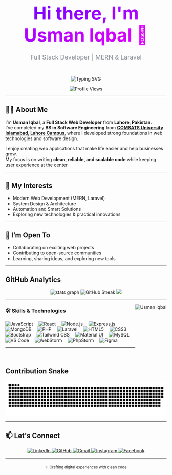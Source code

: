 <h1 align="center">
  <div align="center" style="margin-bottom: 15px;">
    <span style="font-size: 3.5rem; font-weight: 700; background: linear-gradient(120deg, #7F00FF 0%, #E100FF 100%); -webkit-background-clip: text; -webkit-text-fill-color: transparent;">Hi there, I'm Usman Iqbal 👋</span>
  </div>
  <div align="center" style="height: 60px;">
    <span style="font-size: 1.2rem; color: #8a8f98; font-weight: 400;">Full Stack Developer | MERN & Laravel</span>
  </div>
</h1>

<p align="center">
  <img src="https://readme-typing-svg.demolab.com?font=Inter&weight=500&size=18&duration=4000&pause=1000&color=A855F7&center=true&vCenter=true&width=500&lines=Building+Practical+Web+Solutions;Writing+Clean+and+Scalable+Code;Always+Learning+Something+New;Turning+Ideas+Into+Reality" alt="Typing SVG" />
</p>

<div align="center">
  <img src="https://komarev.com/ghpvc/?username=usmaniqbal2410&label=Profile%20Views&color=A855F7&style=flat" alt="Profile Views" />
</div>

---

## 👨‍💻 About Me

I’m **Usman Iqbal**, a **Full Stack Web Developer** from **Lahore, Pakistan**.  
I’ve completed my **BS in Software Engineering** from [**COMSATS University Islamabad, Lahore Campus**](https://lahore.comsats.edu.pk/), where I developed strong foundations in web technologies and software design.

I enjoy creating web applications that make life easier and help businesses grow.  
My focus is on writing **clean, reliable, and scalable code** while keeping user experience at the center.

---

## 🌱 My Interests

- Modern Web Development (MERN, Laravel)  
- System Design & Architecture  
- Automation and Smart Solutions  
- Exploring new technologies & practical innovations  

---

## 🤝 I’m Open To

- Collaborating on exciting web projects  
- Contributing to open-source communities  
- Learning, sharing ideas, and exploring new tools  

---



## GitHub Analytics

<div align="center">
  <!-- Dark Mode GitHub Stats -->
  <img src="https://github-readme-stats.vercel.app/api?username=usmaniqbal2410&show_icons=true&theme=dracula&hide_border=false&bg_color=0D1117&title_color=FF791F&icon_color=FF791F" height="165" alt="stats graph" />
  <!-- Dark Mode Streak Stats -->
  <img src="https://github-readme-streak-stats.herokuapp.com/?user=usmaniqbal2410&theme=dracula&hide_border=false&background=0D1117&fire=FF791F&currStreakLabel=FF791F" height="165" alt="GitHub Streak" />
 <!-- Dark Mode Top Languages -->
  <picture>
  <source media="(prefers-color-scheme: dark)" srcset="https://github-readme-stats.vercel.app/api/top-langs/?username=usmaniqbal2410&layout=compact&theme=radical&hide_border=true" />
  <img src="https://github-readme-stats.vercel.app/api/top-langs/?username=usmaniqbal2410&layout=compact&theme=default&hide_border=true" height="150"/>
</picture>
</div> 

---

<!-- Profile photo placeholder - replace with your own -->
<img align="right" height="150" src="https://avatars.githubusercontent.com/u/9919?s=200&v=4" alt="Usman Iqbal" />

### 🛠 Skills & Technologies
<div align="left">
  <!-- Core -->
<img src="https://cdn.jsdelivr.net/gh/devicons/devicon/icons/javascript/javascript-original.svg" height="35" alt="JavaScript" />
<img width="10"/>
<img src="https://cdn.jsdelivr.net/gh/devicons/devicon/icons/react/react-original.svg" height="35" alt="React" />
<img width="10"/>
<img src="https://cdn.jsdelivr.net/gh/devicons/devicon/icons/nodejs/nodejs-original.svg" height="35" alt="Node.js" />
<img width="10"/>
<img src="https://upload.wikimedia.org/wikipedia/commons/6/64/Expressjs.png" height="30" alt="Express.js" />
<img width="10"/>
<img src="https://cdn.jsdelivr.net/gh/devicons/devicon/icons/mongodb/mongodb-original.svg" height="35" alt="MongoDB" />
<img width="10"/>
<img src="https://cdn.jsdelivr.net/gh/devicons/devicon/icons/php/php-original.svg" height="35" alt="PHP" />
<img width="10"/>
<img src="https://upload.wikimedia.org/wikipedia/commons/9/9a/Laravel.svg" height="35" alt="Laravel" />

<!-- Frontend Frameworks -->
<img width="10"/>
<img src="https://cdn.jsdelivr.net/gh/devicons/devicon/icons/html5/html5-original.svg" height="35" alt="HTML5" />
<img width="10"/>
<img src="https://cdn.jsdelivr.net/gh/devicons/devicon/icons/css3/css3-original.svg" height="35" alt="CSS3" />
<img width="10"/>
<img src="https://cdn.jsdelivr.net/gh/devicons/devicon/icons/bootstrap/bootstrap-original.svg" height="35" alt="Bootstrap" />
<img width="10"/>
<img src="https://cdn.simpleicons.org/tailwindcss/06B6D4" height="35" alt="Tailwind CSS" />
<img width="10"/>
<img src="https://cdn.jsdelivr.net/gh/devicons/devicon/icons/materialui/materialui-original.svg" height="35" alt="Material UI" />

<!-- Databases -->
<img width="10"/>
<img src="https://cdn.jsdelivr.net/gh/devicons/devicon/icons/mysql/mysql-original.svg" height="35" alt="MySQL" />

<!-- Tools -->
<img width="10"/>
<img src="https://cdn.jsdelivr.net/gh/devicons/devicon/icons/vscode/vscode-original.svg" height="35" alt="VS Code" />
<img width="10"/>
<img src="https://cdn.jsdelivr.net/gh/devicons/devicon/icons/webstorm/webstorm-original.svg" height="35" alt="WebStorm" />
<img width="10"/>
<img src="https://cdn.jsdelivr.net/gh/devicons/devicon/icons/phpstorm/phpstorm-original.svg" height="35" alt="PhpStorm" />
<img width="10"/>
<img src="https://cdn.jsdelivr.net/gh/devicons/devicon/icons/figma/figma-original.svg" height="35" alt="Figma" />

</div>  

---

<br clear="both">

## Contribution Snake
<p align="center"> 
  <img src="https://raw.githubusercontent.com/usmaniqbal2410/usmaniqbal2410/main/github-contribution-grid-snake.svg" alt="Contribution Snake" /> 
</p>

---

## 📫 Let's Connect

<div align="center">
  <a href="https://www.linkedin.com/in/usmaniqbal2410" target="_blank">
    <img src="https://img.shields.io/badge/LinkedIn-0077B5?style=for-the-badge&logo=linkedin&logoColor=white" height="35" alt="LinkedIn" />
  </a>
  <a href="https://github.com/usmaniqbal2410" target="_blank">
    <img src="https://img.shields.io/badge/GitHub-181717?style=for-the-badge&logo=github&logoColor=white" height="35" alt="GitHub" />
  </a>
  <a href="mailto:usmaniqbal2410@gmail.com">
    <img src="https://img.shields.io/badge/Gmail-D14836?style=for-the-badge&logo=gmail&logoColor=white" height="35" alt="Gmail" />
  </a>
  <a href="https://www.instagram.com/alhamd_isd" target="_blank">
    <img src="https://img.shields.io/badge/Instagram-E4405F?style=for-the-badge&logo=instagram&logoColor=white" height="35" alt="Instagram" />
  </a>
  <a href="https://www.facebook.com/share/19AChAgymp/" target="_blank">
    <img src="https://img.shields.io/badge/Facebook-1877F2?style=for-the-badge&logo=facebook&logoColor=white" height="35" alt="Facebook" />
  </a>
</div>

---

<div align="center">
  
  <sub>✨ Crafting digital experiences with clean code</sub>
  
</div>
